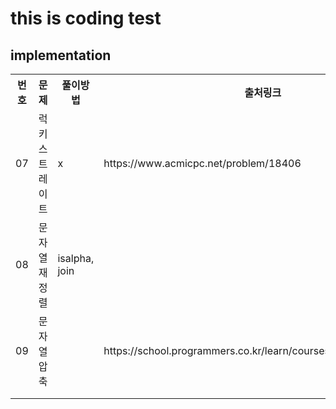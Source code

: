 <h1>this is coding test</h1>

<h2>implementation</h2>
<table>
    <tr>
        <th scope="col">번호</td>
        <th scope="col">문제</td>
        <th scope="col">풀이방법</td>
        <th scope="col">출처링크</td>
        <th scope="col">다시풀기</td>
    </tr>
    <tr>
        <td>07</td>
        <td>럭키 스트레이트</td>
        <td>x</td>
        <td>https://www.acmicpc.net/problem/18406</td>
        <td>NO</td>
    </tr>
    <tr>
        <td>08</td>
        <td>문자열 재정렬</td>
        <td>isalpha, join</td>
        <td></td>
        <td>1</td>
    </tr>
    <tr>
        <td>09</td>
        <td>문자열 압축</td>
        <td></td>
        <td>https://school.programmers.co.kr/learn/courses/30/lessons/60057</td>
        <td>AGAIN</td>
    </tr>
    <tr>
        <td></td>
        <td></td>
        <td></td>
        <td></td>
        <td></td>
    </tr>
    <tr>
        <td></td>
        <td></td>
        <td></td>
        <td></td>
        <td></td>
    </tr>
</table>